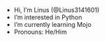 - Hi, I’m Linus (@Linus3141601)
- I’m interested in Python
- I’m currently learning Mojo
- Pronouns: He/Him

<!---
Linus3141601/Linus3141601 is a ✨ special ✨ repository because its `README.md` (this file) appears on your GitHub profile.
You can click the Preview link to take a look at your changes.
--->
